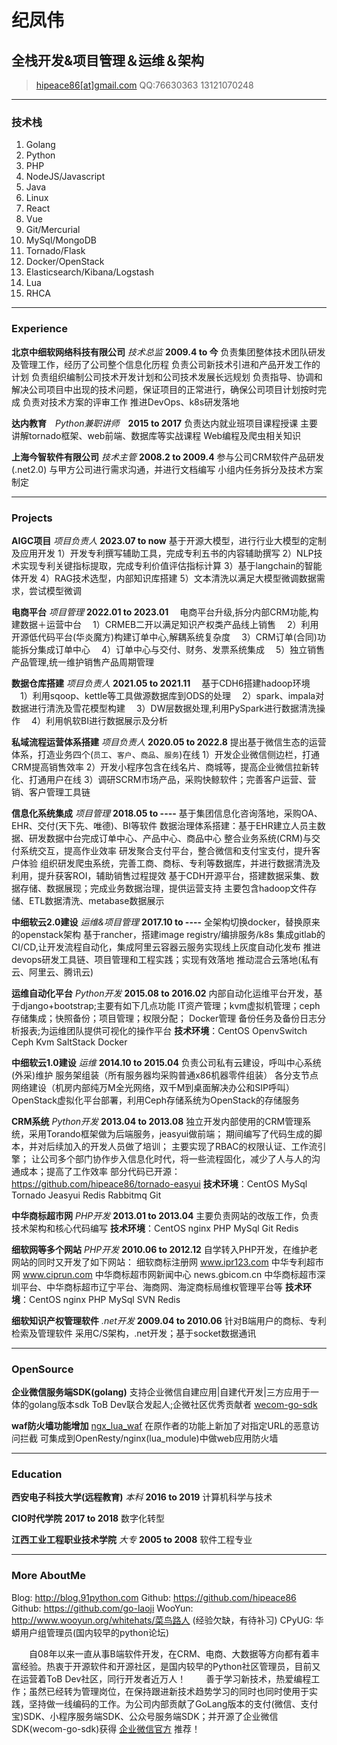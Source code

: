 # 纪凤伟
## 全栈开发&项目管理＆运维＆架构

> [hipeace86[at]gmail.com](mailto:hipeace86@gmail.com)
> QQ:76630363
> 13121070248

------

### 技术栈

1. Golang
1. Python
1. PHP
1. NodeJS/Javascript
1. Java
1. Linux
1. React
1. Vue
1. Git/Mercurial
1. MySql/MongoDB
1. Tornado/Flask
1. Docker/OpenStack
1. Elasticsearch/Kibana/Logstash
1. Lua
1. RHCA

------

### Experience

**北京中细软网络科技有限公司**    *技术总监*     __2009.4 to 今__
    负责集团整体技术团队研发及管理工作，经历了公司整个信息化历程
    负责公司新技术引进和产品开发工作的计划
    负责组织编制公司技术开发计划和公司技术发展长远规划
    负责指导、协调和解决公司项目中出现的技术问题，保证项目的正常进行，确保公司项目计划按时完成
    负责对技术方案的评审工作
    推进DevOps、k8s研发落地

**达内教育**　*Python兼职讲师*　__2015 to 2017__
    负责达内就业班项目课程授课
    主要讲解tornado框架、web前端、数据库等实战课程
    Web编程及爬虫相关知识

**上海今智软件有限公司**    *技术主管*     __2008.2 to 2009.4__
    参与公司CRM软件产品研发(.net2.0)
    与甲方公司进行需求沟通，并进行文档编写
    小组内任务拆分及技术方案制定

------

### Projects

**AIGC项目**    *项目负责人*    __2023.07 to now__
   基于开源大模型，进行行业大模型的定制及应用开发
   1）开发专利撰写辅助工具，完成专利五书的内容辅助撰写
   2）NLP技术实现专利关键指标提取，完成专利价值评估指标计算
   3）基于langchain的智能体开发
   4）RAG技术选型，内部知识库搭建
   5）文本清洗以满足大模型微调数据需求，尝试模型微调

**电商平台**    *项目管理*     __2022.01 to 2023.01__
　电商平台升级,拆分内部CRM功能,构建数据＋运营中台
　1）CRMEB二开以满足知识产权类产品线上销售
　2）利用开源低代码平台(华炎魔方)构建订单中心,解耦系统复杂度
　3）CRM订单(合同)功能拆分集成订单中心
　4）订单中心与交付、财务、发票系统集成
　5）独立销售产品管理,统一维护销售产品周期管理

**数据仓库搭建**    *项目负责人*     __2021.05 to 2021.11__
　基于CDH6搭建hadoop环境
　1）利用sqoop、kettle等工具做源数据库到ODS的处理
　2）spark、impala对数据进行清洗及雪花模型构建
　3）DW层数据处理,利用PySpark进行数据清洗操作
　4）利用帆软BI进行数据展示及分析

**私域流程运营体系搭建**    *项目负责人*     __2020.05 to 2022.8__
    提出基于微信生态的运营体系，打造业务四个(`员工`、`客户`、`商品`、`服务`)在线
    1）开发企业微信侧边栏，打通CRM提高销售效率
    2）开发小程序包含在线名片、商城等，提高企业微信拉新转化、打通用户在线
    3）调研SCRM市场产品，采购快鲸软件；完善客户运营、营销、客户管理工具链

**信息化系统集成**    *项目管理*     __2018.05 to ----__
   基于集团信息化咨询落地，采购OA、EHR、交付(天下先、唯德)、BI等软件
   数据治理体系搭建：基于EHR建立人员主数据、研发数据中台完成订单中心、产品中心、商品中心
   整合业务系统(CRM)与交付系统交互，提高作业效率
   研发聚合支付平台，整合微信和支付宝支付，提升客户体验
   组织研发爬虫系统，完善工商、商标、专利等数据库，并进行数据清洗及利用，提升获客ROI，辅助销售过程提效
   基于CDH开源平台，搭建数据采集、数据存储、数据展现；完成业务数据治理，提供运营支持
   主要包含hadoop文件存储、ETL数据清洗、metabase数据展示


**中细软云2.0建设**    *运维&项目管理*     __2017.10 to ----__
   全架构切换docker，替换原来的openstack架构
   基于rancher，搭建image registry/编排服务/k8s
   集成gitlab的CI/CD,让开发流程自动化，集成阿里云容器云服务实现线上灰度自动化发布
   推进devops研发工具链、项目管理和工程实践；实现有效落地
   推动混合云落地(私有云、阿里云、腾讯云)

**运维自动化平台**    *Python开发*    __2015.08 to 2016.02__
    内部自动化运维平台开发，基于django+bootstrap;主要有如下几点功能
    IT资产管理；kvm虚拟机管理；ceph 存储集成；快照备份；项目管理；权限分配； Docker管理
    备份任务及备份日志分析报表;为运维团队提供可视化的操作平台
    **技术环境**：CentOS OpenvSwitch Ceph Kvm SaltStack Docker

**中细软云1.0建设**    *运维*     __2014.10 to 2015.04__
    负责公司私有云建设，呼叫中心系统(外采)维护
    服务架组装（所有服务器均采购普通x86机器零件组装）
    各分支节点网络建设（机房内部纯万M全光网络，双千M到桌面解决办公和SIP呼叫）
    OpenStack虚拟化平台部署，利用Ceph存储系统为OpenStack的存储服务

**CRM系统**    *Python开发*     __2013.04 to 2013.08__
    独立开发内部使用的CRM管理系统，采用Torando框架做为后端服务，jeasyui做前端；
    期间编写了代码生成的脚本，并对后续加入的开发人员做了培训；
    主要实现了RBAC的权限认证、工作流引擎；
    让公司多个部门协作步入信息化时代，将一些流程固化，减少了人与人的沟通成本；提高了工作效率
    部分代码已开源：https://github.com/hipeace86/tornado-easyui
    **技术环境**：CentOS MySql Tornado Jeasyui Redis Rabbitmq Git

**中华商标超市网**    *PHP开发*     __2013.01 to 2013.04__
    主要负责网站的改版工作，负责技术架构和核心代码编写
    **技术环境**：CentOS nginx PHP MySql Git Redis

**细软网等多个网站**    *PHP开发*     __2010.06 to 2012.12__
    自学转入PHP开发，在维护老网站的同时又开发了如下网站：
    细软商标注册网 www.ipr123.com
    中华专利超市网 www.ciprun.com
    中华商标超市网新闻中心 news.gbicom.cn
    中华商标超市深圳平台、中华商标超市辽宁平台、海商网、海淀商标局维权管理平台等
    **技术环境**：CentOS nginx PHP MySql SVN Redis

**细软知识产权管理软件**    *.net开发*     __2009.04 to 2010.06__
    针对B端用户的商标、专利检索及管理软件
    采用C/S架构，.net开发；基于socket数据通讯

------

### OpenSource


**企业微信服务端SDK(golang)**
     支持企业微信自建应用|自建代开发|三方应用于一体的golang版本sdk
     ToB Dev联合发起人;企微社区优秀贡献者
    [wecom-go-sdk](https://github.com/go-laoji/wecom-go-sdk)


**waf防火墙功能增加**
    [ngx_lua_waf](https://github.com/hipeace86/ngx_lua_waf)
    在原作者的功能上新加了对指定URL的恶意访问拦截
    可集成到OpenResty/nginx(lua_module)中做web应用防火墙


------

### Education

**西安电子科技大学(远程教育)** *本科* __2016 to 2019__
	计算机科学与技术

**CIO时代学院** __2017 to 2018__
	数字化转型

**江西工业工程职业技术学院** *大专* __2005 to 2008__
	软件工程专业

-------


### More AboutMe

Blog: http://blog.91python.com
Github: https://github.com/hipeace86
Github: https://github.com/go-laoji
WooYun: http://www.wooyun.org/whitehats/菜鸟路人 (经验欠缺，有待补习)
CPyUG:  华蟒用户组管理员(国内较早的python论坛)


　　自08年以来一直从事B端软件开发，在CRM、电商、大数据等方向都有着丰富经验。热衷于开源软件和开源社区，是国内较早的Python社区管理员，目前又在运营着ToB Dev社区，同行开发者近万人！
　　善于学习新技术，热爱编程工作；虽然已经转为管理岗位，在保持跟进新技术趋势学习的同时也同时使用于实践，坚持做一线编码的工作。为公司内部贡献了GoLang版本的支付(微信、支付宝)SDK、小程序服务端SDK、公众号服务端SDK；并开源了企业微信SDK(wecom-go-sdk)获得 [企业微信官方](https://developer.work.weixin.qq.com/devtool/introduce?id=37373) 推荐！ 